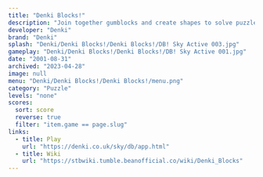 ```yaml
---
title: "Denki Blocks!"
description: "Join together gumblocks and create shapes to solve puzzles!"
developer: "Denki"
brand: "Denki"
splash: "Denki/Denki Blocks!/Denki Blocks!/DB! Sky Active 003.jpg"
gameplay: "Denki/Denki Blocks!/Denki Blocks!/DB! Sky Active 001.jpg"
date: "2001-08-31"
archived: "2023-04-28"
image: null
menu: "Denki/Denki Blocks!/Denki Blocks!/menu.png"
category: "Puzzle"
levels: "none"
scores:
  sort: score
  reverse: true
  filter: "item.game == page.slug"
links:
  - title: Play
    url: "https://denki.co.uk/sky/db/app.html"
  - title: Wiki
    url: "https://stbwiki.tumble.beanofficial.co/wiki/Denki_Blocks"
---
```

